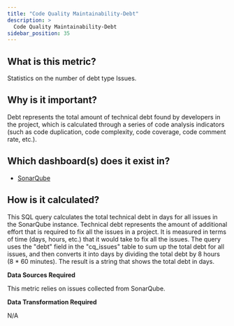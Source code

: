 ```yaml
---
title: "Code Quality Maintainability-Debt"
description: >
  Code Quality Maintainability-Debt
sidebar_position: 35
---
```


## What is this metric?

Statistics on the number of debt type Issues.

## Why is it important?

Debt represents the total amount of technical debt found by developers in the project, which is calculated through a series of code analysis indicators (such as code duplication, code complexity, code coverage, code comment rate, etc.).

## Which dashboard(s) does it exist in?

- [SonarQube](https://devlake.apache.org/livedemo/DataSources/SonarQube)

## How is it calculated?

This SQL query calculates the total technical debt in days for all issues in the SonarQube instance. Technical debt represents the amount of additional effort that is required to fix all the issues in a project. It is measured in terms of time (days, hours, etc.) that it would take to fix all the issues. The query uses the "debt" field in the "cq_issues" table to sum up the total debt for all issues, and then converts it into days by dividing the total debt by 8 hours (8 \* 60 minutes). The result is a string that shows the total debt in days.

<b>Data Sources Required</b>

This metric relies on issues collected from SonarQube.

<b>Data Transformation Required</b>

N/A
